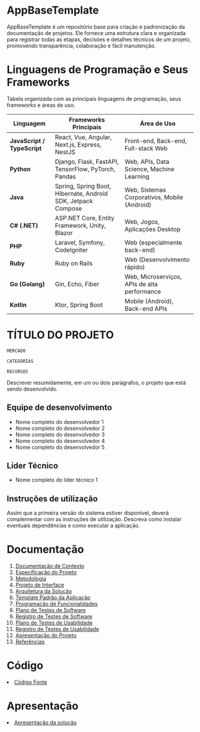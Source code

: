 # AppBaseTemplate

AppBaseTemplate é um repositório base para criação e padronização da documentação de projetos. Ele fornece uma estrutura clara e organizada para registrar todas as etapas, decisões e detalhes técnicos de um projeto, promovendo transparência, colaboração e fácil manutenção.

# Linguagens de Programação e Seus Frameworks

Tabela organizada com as principais linguagens de programação, seus frameworks e áreas de uso.

| **Linguagem**            | **Frameworks Principais**                                     | **Área de Uso**                                        |
|--------------------------|---------------------------------------------------------------|--------------------------------------------------------|
| **JavaScript / TypeScript** | React, Vue, Angular, Next.js, Express, NestJS                  | Front-end, Back-end, Full-stack Web                    |
| **Python**               | Django, Flask, FastAPI, TensorFlow, PyTorch, Pandas            | Web, APIs, Data Science, Machine Learning              |
| **Java**                 | Spring, Spring Boot, Hibernate, Android SDK, Jetpack Compose   | Web, Sistemas Corporativos, Mobile (Android)          |
| **C# (.NET)**            | ASP.NET Core, Entity Framework, Unity, Blazor                  | Web, Jogos, Aplicações Desktop                         |
| **PHP**                  | Laravel, Symfony, CodeIgniter                                  | Web (especialmente back-end)                           |
| **Ruby**                 | Ruby on Rails                                                  | Web (Desenvolvimento rápido)                           |
| **Go (Golang)**          | Gin, Echo, Fiber                                               | Web, Microserviços, APIs de alta performance           |
| **Kotlin**               | Ktor, Spring Boot                                              | Mobile (Android), Back-end APIs                        |


# TÍTULO DO PROJETO

`MERCADO`

`CATEGORIAS`

`RECURSOS`

Descrever resumidamente, em um ou dois parágrafos, o projeto que está sendo desenvolvido.

## Equipe de desenvolvimento

- Nome completo do desenvolvedor 1
- Nome completo do desenvolvedor 2
- Nome completo do desenvolvedor 3
- Nome completo do desenvolvedor 4
- Nome completo do desenvolvedor 5

## Líder Técnico

- Nome completo do líder técnico 1

## Instruções de utilização

Assim que a primeira versão do sistema estiver disponível, deverá complementar com as instruções de utilização. Descreva como instalar eventuais dependências e como executar a aplicação.

# Documentação

<ol>
<li><a href="Docs/01-Documentação de Contexto.md"> Documentação de Contexto</a></li>
<li><a href="Docs/02-Especificação do Projeto.md"> Especificação do Projeto</a></li>
<li><a href="Docs/03-Metodologia.md"> Metodologia</a></li>
<li><a href="Docs/04-Projeto de Interface.md"> Projeto de Interface</a></li>
<li><a href="Docs/05-Arquitetura da Solução.md"> Arquitetura da Solução</a></li>
<li><a href="Docs/06-Template Padrão da Aplicação.md"> Template Padrão da Aplicação</a></li>
<li><a href="Docs/07-Programação de Funcionalidades.md"> Programação de Funcionalidades</a></li>
<li><a href="Docs/08-Plano de Testes de Software.md"> Plano de Testes de Software</a></li>
<li><a href="Docs/09-Registro de Testes de Software.md"> Registro de Testes de Software</a></li>
<li><a href="Docs/10-Plano de Testes de Usabilidade.md"> Plano de Testes de Usabilidade</a></li>
<li><a href="Docs/11-Registro de Testes de Usabilidade.md"> Registro de Testes de Usabilidade</a></li>
<li><a href="Docs/12-Apresentação do Projeto.md"> Apresentação do Projeto</a></li>
<li><a href="Docs/13-Referências.md"> Referências</a></li>
</ol>

# Código

<li><a href="Src/README.md"> Código Fonte</a></li>

# Apresentação

<li><a href="Apresentação/README.md"> Apresentação da solução</a></li>
